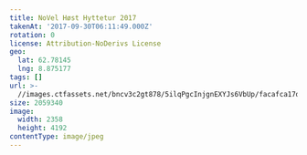 ```yaml
---
title: NoVel Høst Hyttetur 2017
takenAt: '2017-09-30T06:11:49.000Z'
rotation: 0
license: Attribution-NoDerivs License
geo:
  lat: 62.78145
  lng: 8.875177
tags: []
url: >-
  //images.ctfassets.net/bncv3c2gt878/5ilqPgcInjgnEXYJs6VbUp/facafca17d2c1987b44a07683a8f683c/novel-hst-hyttetur-2017_36766735893_o
size: 2059340
image:
  width: 2358
  height: 4192
contentType: image/jpeg
---
```


